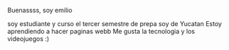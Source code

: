 Buenassss, soy emilio


 soy estudiante y curso el tercer semestre de prepa
 soy de Yucatan
 Estoy aprendiendo a hacer paginas webb
 Me gusta la tecnologia y los videojuegos 
 :)
